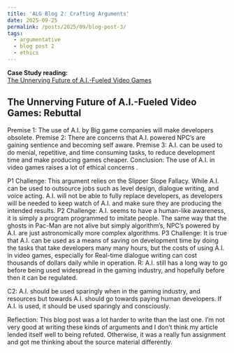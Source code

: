 ```yaml
---
title: 'ALG Blog 2: Crafting Arguments'
date: 2025-09-25
permalink: /posts/2025/09/blog-post-3/
tags:
  - argumentative
  - blog post 2
  - ethics
---
```


**Case Study reading:**  
[The Unnerving Future of A.I.-Fueled Video Games](https://www.nytimes.com/2025/07/28/arts/video-games-artificial-intelligence.html?searchResultPosition=10)

The Unnerving Future of A.I.-Fueled Video Games: Rebuttal
---

Premise 1: The use of A.I. by Big game companies will make developers obsolete.
Premise 2: There are concerns that A.I. powered NPC’s are gaining sentience and becoming self aware.
Premise 3: A.I. can be used to do menial, repetitive, and time consuming tasks, to reduce development time and make producing games cheaper.
Conclusion: The use of A.I. in video games raises a lot of ethical concerns .

P1 Challenge: This argument relies on the Slipper Slope Fallacy. While A.I. can be used to outsource jobs such as level design, dialogue writing, and voice acting. A.I. will not be able to fully replace developers, as developers will be needed to keep watch of A.I. and make sure they are producing the intended results.
P2 Challenge: A.I. seems to have a human-like awareness, it is simply a program programmed to imitate people. The same way that the ghosts in Pac-Man are not alive but simply algorithm’s, NPC’s powered by A.I. are just astronomically more complex algorithms.
P3 Challenge: It is true that A.I. can be used as a means of saving on development time by doing the tasks that take developers many many hours, but the costs of using A.I. in video games, especially for Real-time dialogue writing can cost thousands of dollars daily while in operation.
R: A.I. still has a long way to go before being used widespread in the gaming industry, and hopefully before then it can be regulated. 

C2: A.I.  should be used sparingly when in the gaming industry, and resources but towards A.I. should go towards paying human developers. If A.I. is used, it should be used sparingly and consciously. 

Reflection:
This blog post was a lot harder to write than the last one. I’m not very good at writing these kinds of arguments and I don’t think my article lended itself well to being refuted. Otherwise, it was a really fun assignment and got me thinking about the source material differently.
